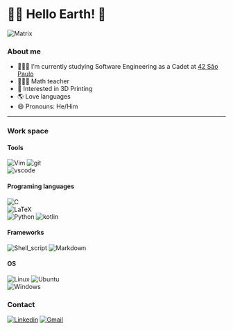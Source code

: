 # 👨‍🚀 Hello Earth! 👋 

![Matrix](https://media1.tenor.com/images/54d68b1898cdf8cc7b32a9492a8e5f98/tenor.gif?itemid=17168868)

<h3> About me</h3>

- 👨🏽‍🚀 I’m currently studying Software Engineering as a Cadet at [42 São Paulo](https://www.42sp.org.br/)
- 👨🏽‍🏫 Math teacher
- 🧱 Interested in 3D Printing
- 🌎 Love languages
- 😄 Pronouns: He/Him

---

<h3> Work space </h3>

<h4> Tools </h4>

![Vim](https://img.shields.io/badge/VIM-%2311AB00.svg?&style=for-the-badge&logo=vim&logoColor=white)
![git](https://img.shields.io/badge/Git-F05032?style=for-the-badge&logo=git&logoColor=white)
<br/>
![vscode](https://img.shields.io/badge/Visual_Studio_Code-0078D4?style=for-the-badge&logo=visual%20studio%20code&logoColor=white)

<h4> Programing languages </h4>

![C](https://img.shields.io/badge/C-00599C?style=for-the-badge&logo=c&logoColor=white)
<br/>
![LaTeX](https://img.shields.io/badge/LaTeX-47A141?style=for-the-badge&logo=LaTeX&logoColor=white)
<br/>
![Python](https://img.shields.io/badge/Python-3776AB?style=for-the-badge&logo=python&logoColor=white)
![kotlin](https://img.shields.io/badge/Kotlin-0095D5?&style=for-the-badge&logo=kotlin&logoColor=white)

<h4> Frameworks </h4>

![Shell_script](https://img.shields.io/badge/Shell_Script-121011?style=for-the-badge&logo=gnu-bash&logoColor=white)
![Markdown](https://img.shields.io/badge/Markdown-000000?style=for-the-badge&logo=markdown&logoColor=white)

<h4> OS </h4>

![Linux](https://img.shields.io/badge/Linux-FCC624?style=for-the-badge&logo=linux&logoColor=black)
![Ubuntu](https://img.shields.io/badge/Ubuntu-E95420?style=for-the-badge&logo=ubuntu&logoColor=white)
<br/>
![Windows](https://img.shields.io/badge/Windows-0078D6?style=for-the-badge&logo=windows&logoColor=white)


<h3> Contact </h3>

[![Linkedin](https://img.shields.io/badge/LinkedIn-0077B5?style=for-the-badge&logo=linkedin&logoColor=white)](https://www.linkedin.com/in/lu%C3%ADs-henrique-amorim-9a1705128/)
[![Gmail](https://img.shields.io/badge/Gmail-D14836?style=for-the-badge&logo=gmail&logoColor=white)](mailto:luishads@gmail.com)

